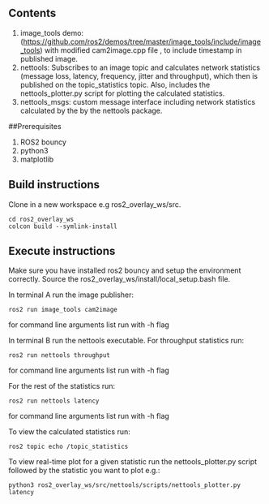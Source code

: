 ## Contents
1. image_tools demo: (https://github.com/ros2/demos/tree/master/image_tools/include/image_tools) with modified cam2image.cpp file , to include timestamp in published image.
2. nettools: Subscribes to an image topic and calculates network statistics (message loss, latency, frequency, jitter and throughput), which then is published on the topic_statistics topic. Also, includes the nettools_plotter.py script for plotting the calculated statistics.   
3. nettools_msgs: custom message interface including network statistics calculated by the  by the nettools package.

##Prerequisites
1. ROS2 bouncy
2. python3
3. matplotlib

## Build instructions
Clone in a new workspace e.g ros2_overlay_ws/src. 

```
cd ros2_overlay_ws
colcon build --symlink-install
```
## Execute instructions
Make sure you have installed ros2 bouncy and setup the environment correctly.
Source the ros2_overlay_ws/install/local_setup.bash file.

In terminal A run the image publisher:
```
ros2 run image_tools cam2image 
```
for command line arguments list run with -h flag

In terminal B run the nettools executable.
For throughput statistics run:
```
ros2 run nettools throughput
```
for command line arguments list run with -h flag
 
For the rest of the statistics run:
```
ros2 run nettools latency
```
 for command line arguments list run with -h flag
 
To view the calculated statistics run:
```
ros2 topic echo /topic_statistics
```

To view real-time plot for a given statistic run the nettools_plotter.py script followed by the statistic you want to plot e.g.: 
```
python3 ros2_overlay_ws/src/nettools/scripts/nettools_plotter.py latency
```


 
